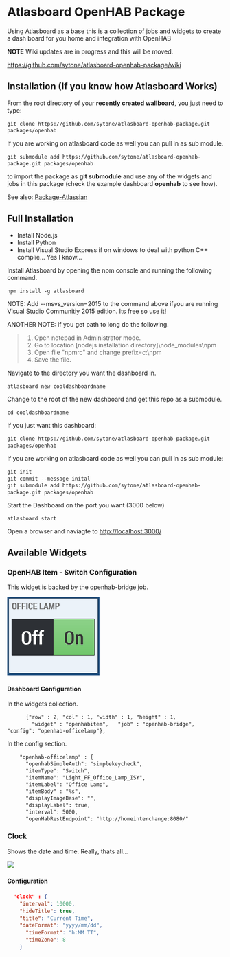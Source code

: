 # Atlasboard OpenHAB Package
Using Atlasboard as a base this is a collection of jobs and widgets to create a dash board for you home and integration with OpenHAB

**NOTE**
Wiki updates are in progress and this will be moved. 

<https://github.com/sytone/atlasboard-openhab-package/wiki>

## Installation (If you know how Atlasboard Works)

From the root directory of your **recently created wallboard**, you just need to type:

    git clone https://github.com/sytone/atlasboard-openhab-package.git packages/openhab

If you are working on atlasboard code as well you can pull in as sub module.

    git submodule add https://github.com/sytone/atlasboard-openhab-package.git packages/openhab

to import the package as **git submodule** and use any of the widgets and jobs in this package (check the example dashboard **openhab** to see how).

See also: [Package-Atlassian](https://bitbucket.org/atlassian/atlasboard/wiki/Package-Atlassian)
## Full Installation 
* Install Node.js
* Install Python
* Install Visual Studio Express if on windows to deal with python C++ complie... Yes I know...

Install Atlasboard by opening the npm console and running the following command.
``` 
npm install -g atlasboard 
```
NOTE: Add --msvs_version=2015 to the command above ifyou are running Visual Studio Communitiy 2015 edition. Its free so use it!

ANOTHER NOTE: If you get path to long do the following. 
	
> 1. Open notepad in Administrator mode. 
> 2. Go to location [nodejs installation directory]\node_modules\npm
> 3. Open file "npmrc" and change prefix=c:\npm 
> 4. Save the file.


Navigate to the directory you want the dashboard in. 
``` 
atlasboard new cooldashboardname 
```
Change to the root of the new dashboard and get this repo as a submodule.
```
cd cooldashboardname
```
If you just want this dashboard:

    git clone https://github.com/sytone/atlasboard-openhab-package.git packages/openhab

If you are working on atlasboard code as well you can pull in as sub module:
```
git init
git commit --message inital
git submodule add https://github.com/sytone/atlasboard-openhab-package.git packages/openhab
```

Start the Dashboard on the port you want (3000 below)
```
atlasboard start 
```

Open a browser and naviagte to [http://localhost:3000/](http://localhost:3000/)


## Available Widgets

### OpenHAB Item - Switch Configuration
This widget is backed by the openhab-bridge job. 

![](screenshots/openhabitem-switch.png?raw=true)

#### Dashboard Configuration
In the widgets collection.
```
      {"row" : 2, "col" : 1, "width" : 1, "height" : 1, 
        "widget" : "openhabitem",   "job" : "openhab-bridge",  "config": "openhab-officelamp"},
```
In the config section.
```
    "openhab-officelamp" : {
      "openhabSimpleAuth": "simplekeycheck",
      "itemType": "Switch",
      "itemName": "Light_FF_Office_Lamp_ISY", 
      "itemLabel": "Office Lamp", 
      "itemBody" : "%s",
      "displayImageBase": "",
      "displayLabel": true,
      "interval": 5000,
      "openHabRestEndpoint": "http://homeinterchange:8080/"
```      
### Clock
Shows the date and time. Really, thats all...

![](screenshots/clock.png?raw=true)

#### Configuration
```JSON
  "clock" : {
    "interval": 10000,
    "hideTitle": true,
    "title": "Current Time",
    "dateFormat": "yyyy/mm/dd",
	  "timeFormat": "h:MM TT",
	  "timeZone": 8
	}
```

